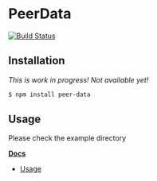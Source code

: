 # PeerData
[![Build Status](https://travis-ci.org/Vardius/peer-data.svg?branch=master)](https://travis-ci.org/Vardius/peer-data)
## Installation
*This is work in progress! Not available yet!*
```bash
$ npm install peer-data
```
## Usage
Please check the example directory

[**Docs**](doc)
- [Usage](doc/usage.md)
